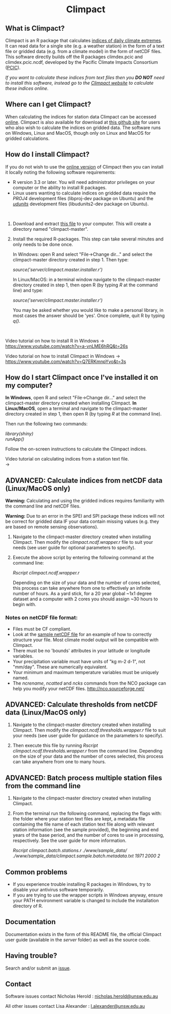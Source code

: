 
# <p align="center">Climpact</p>

##  What is Climpact?
  
Climpact is an R package that calculates [indices of daily climate extremes](https://climpact-sci.org/indices/). It can read 
data for a single site (e.g. a weather station) in the form of a text file or gridded data (e.g. from a climate model) in the form of netCDF files. This software directly builds off the R packages climdex.pcic and climdex.pcic.ncdf, developed by the Pacific Climate Impacts Consortium ([PCIC](https://www.pacificclimate.org/)). 

*If you want to calculate these indices from text files then you **DO NOT** need to install this software, instead go to the [Climpact website](https://climpact-sci.org/get-started/) to calculate these indices online.*
  
  
##  Where can I get Climpact?
  
When calculating the indices for station data Climpact can be accessed [online](https://climpact-sci.org/get-started/). Climpact is also available for download at [this github site](https://github.com/ARCCSS-extremes/climpact) for users who also wish to calculate the indices on gridded data. The software runs on Windows, Linux and MacOS, though only on Linux and MacOS for gridded calculations.


## How do I install Climpact?

If you do not wish to use the [online version](https://climpact-sci.org/get-started/) of Climpact then you can install it locally noting the following software requirements:  
* R version 3.3 or later. You will need administrator privileges on your computer or the ability to install R packages.
* Linux users wanting to calculate indices on gridded data require the *PROJ4* development files (libproj-dev package on Ubuntu) and the [*udunits*](https://www.unidata.ucar.edu/software/udunits/) development files (libudunits2-dev package on Ubuntu).

<br/>

1. Download and extract [this file](https://github.com/ARCCSS-extremes/climpact/archive/master.zip) to your computer.
   This will create a directory named "climpact-master".

2. Install the required R-packages. This step can take several minutes and only needs to be done once.

   In Windows: open R and select "File->Change dir..." and select the
   climpact-master directory created in step 1. Then type:  

   *source('server/climpact.master.installer.r')*

   In Linux/MacOS: in a terminal window navigate to the climpact-master directory created in
   step 1, then open R (by typing *R* at the command line) and type:  

   *source('server/climpact.master.installer.r')*

   You may be asked whether you would like to make a personal library, in 
   most cases the answer should be 'yes'. Once complete, quit R by typing
   *q()*. 
   
<br/>

Video tutorial on how to install R in Windows
-> https://www.youtube.com/watch?v=a-vnLME6hRQ&t=26s

Video tutorial on how to install Climpact in Windows
-> https://www.youtube.com/watch?v=Q7ERKmnpYvo&t=3s


##  How do I start Climpact once I've installed it on my computer?

**In Windows**, open R and select "File->Change dir..." and select the 
climpact-master directory created when installing Climpact. **In Linux/MacOS**, open a terminal and navigate to the climpact-master directory created in
step 1, then open R (by typing *R* at the command line). 

Then run the following two commands:

*library(shiny)*  
*runApp()* 

Follow the on-screen instructions to calculate the Climpact indices.

Video tutorial on calculating indices from a station text file.  
-> 


##  ADVANCED: Calculate indices from netCDF data (Linux/MacOS only)

**Warning:** Calculating and using the gridded indices requires familiarity with the command line and netCDF files.

**Warning:** Due to an error in the SPEI and SPI package these indices will not be
correct for gridded data IF your data contain missing values (e.g. they are based on remote sensing observations).
    
1) Navigate to the climpact-master directory created when installing Climpact. Then modify the *climpact.ncdf.wrapper.r* file to suit your needs (see user guide
   for optional parameters to specify). 
   
2) Execute the above script by entering the following command at the command line:

   *Rscript climpact.ncdf.wrapper.r* 
   
   Depending on the size of your data and the number of cores selected, this process
   can take anywhere from one to effectively an infinite number of hours. As a
   yard stick, for a 20 year global ~1x1 degree dataset and a computer with 2 cores you should assign ~30 hours to begin with.

### Notes on netCDF file format:
* Files must be CF compliant.
* Look at the [sample netCDF file](https://github.com/ARCCSS-extremes/climpact/raw/master/www/sample_data/climpact.sampledata.gridded.1991-2010.nc) for an example of how to correctly structure your file. Most climate model output will be compatible with Climpact.
* There must be no 'bounds' attributes in your latitude or 
  longitude variables.
* Your precipitation variable must have units of "kg m-2 d-1",
  not "mm/day". These are numerically equivalent.
* Your minimum and maximum temperature variables must be 
  uniquely named.
* The *ncrename*, *ncatted* and *ncks* commands from the NCO package can help 
  you modify your netCDF files.
  http://nco.sourceforge.net/


##  ADVANCED: Calculate thresholds from netCDF data (Linux/MacOS only)

1) Navigate to the climpact-master directory created when installing Climpact. Then modify the *climpact.ncdf.thresholds.wrapper.r* file to suit your needs (see user guide for guidance on the parameters to specify). 
   
2) Then execute this file by running *Rscript climpact.ncdf.thresholds.wrapper.r* from the command line. Depending
   on the size of your data and the number of cores selected, this process
   can take anywhere from one to many hours.


## ADVANCED: Batch process multiple station files from the command line

1) Navigate to the climpact-master directory created when installing Climpact. 
       
2) From the terminal run the following command, replacing the flags
   with: the folder where your station text files are kept, a metadata file
   containing the file name of each station text file along with relevant 
   station information (see the sample provided), the beginning and end years of the base period, and
   the number of cores to use in processing, respectively. See the user guide
   for more information.
   
   *Rscript climpact.batch.stations.r ./www/sample_data/ ./www/sample_data/climpact.sample.batch.metadata.txt 1971 2000 2*

##  Common problems

* If you experience trouble installing R packages in Windows, try to disable
  your antivirus software temporarily.
* If you are trying to use the wrapper scripts in Windows anyway, ensure your PATH
  environment variable is changed to include the installation directory of R.

##  Documentation

Documentation exists in the form of this README file, the official Climpact
user guide (available in the *server* folder) as well as the source code.

## Having trouble?

Search and/or submit an [issue](https://github.com/ARCCSS-extremes/climpact/issues).

##  Contact
  
Software issues contact Nicholas Herold : nicholas.herold@unsw.edu.au
 
All other issues contact Lisa Alexander : l.alexander@unsw.edu.au

